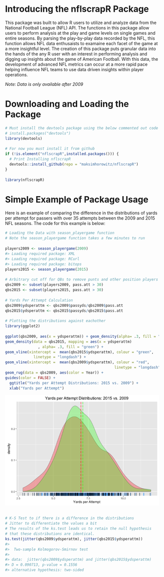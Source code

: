 <!-- README.md is generated from README.Rmd. Please edit that file -->
Introducing the nflscrapR Package
=================================

This package was built to allow R users to utilize and analyze data from the National Football League (NFL) API. The functions in this package allow users to perform analysis at the play and game levels on single games and entire seasons. By parsing the play-by-play data recorded by the NFL, this function allows NFL data enthusaists to examaine each facet of the game at a more insightful level. The creation of this package puts granular data into the hands of the any R user with an interest in performing analysis and digging up insights about the game of American Football. With this data, the development of advanced NFL metrics can occur at a more rapid pace helping influence NFL teams to use data driven insights within player operations.

*Note: Data is only available after 2009*

Downloading and Loading the Package
===================================

``` r
# Must install the devtools package using the below commented out code
# install.packages("devtools")
library(devtools)

# For now you must install it from github
if (!is.element("nflscrapR",installed.packages())) {
  # Print Installing nflscrapR
  devtools::install_github(repo = "maksimhorowitz/nflscrapR")
}

library(nflscrapR)
```

Simple Example of Package Usage
===============================

Here is an example of comparing the difference in the distributions of yards per attempt for passers with over 35 attempts between the 2009 and 2015 NFL seasons. The code for this example is below:

``` r
# Loading the Data with season_playergame function
# Note the season_playergame function takes a few minutes to run

players2009 <- season_playergame(2009)
#> Loading required package: XML
#> Loading required package: RCurl
#> Loading required package: bitops
players2015 <- season_playergame(2015)

# Arbitrary cut off for QBs to remove punts and other position players who threw passes
qbs2009 <- subset(players2009, pass.att > 30)
qbs2015 <- subset(players2015, pass.att > 30)

# Yards Per Attempt Calculation
qbs2009$ydsperattm <- qbs2009$passyds/qbs2009$pass.att
qbs2015$ydsperattm <- qbs2015$passyds/qbs2015$pass.att

# Plotting the distributions against eachother
library(ggplot2)

ggplot(qbs2009, aes(x = ydsperattm)) + geom_density(alpha= .3, fill = "red") +
geom_density(data = qbs2015, mapping = aes(x = ydsperattm)
               , alpha= .3, fill = "green") + 
geom_vline(xintercept =  mean(qbs2015$ydsperattm), colour = "green", 
             linetype = "longdash") +  
geom_vline(xintercept =  mean(qbs2009$ydsperattm), colour = "red", 
                                                  linetype = "longdash") + geom_rug(data = qbs2015, aes(color = Year)) +
geom_rug(data = qbs2009, aes(color = Year)) +
guides(color = FALSE) + 
  ggtitle("Yards per Attempt Distributions: 2015 vs. 2009") +
  xlab("Yards per Attempt")
```

![](README-unnamed-chunk-3-1.png)<!-- -->

``` r

# K-S Test to if there is a difference in the distributions
# Jitter to differentiate the values a bit
# The results of the ks.test leads us to retain the null hypothesis
# that these distributions are identical.
ks.test(jitter(qbs2009$ydsperattm), jitter(qbs2015$ydsperattm))
#> 
#>  Two-sample Kolmogorov-Smirnov test
#> 
#> data:  jitter(qbs2009$ydsperattm) and jitter(qbs2015$ydsperattm)
#> D = 0.090713, p-value = 0.1556
#> alternative hypothesis: two-sided
```
